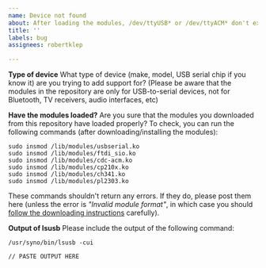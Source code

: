 ```yaml
---
name: Device not found
about: After loading the modules, /dev/ttyUSB* or /dev/ttyACM* don't exist
title: ''
labels: bug
assignees: robertklep

---
```


**Type of device**
What type of device (make, model, USB serial chip if you know it) are you trying to add support for? (Please be aware that the modules in the repository are only for USB-to-serial devices, not for Bluetooth, TV receivers, audio interfaces, etc)

**Have the modules loaded?**
Are you sure that the modules you downloaded from this repository have loaded properly? To check, you can run the following commands (after downloading/installing the modules):
```
sudo insmod /lib/modules/usbserial.ko
sudo insmod /lib/modules/ftdi_sio.ko
sudo insmod /lib/modules/cdc-acm.ko
sudo insmod /lib/modules/cp210x.ko
sudo insmod /lib/modules/ch341.ko
sudo insmod /lib/modules/pl2303.ko
```
These commands shouldn't return any errors. If they do, please post them here (unless the error is _"Invalid module format"_, in which case you should [follow the downloading instructions](https://github.com/robertklep/dsm7-usb-serial-drivers#downloading-a-module) carefully).

**Output of lsusb**
Please include the output of the following command:
```
/usr/syno/bin/lsusb -cui
```

```
// PASTE OUTPUT HERE
```

